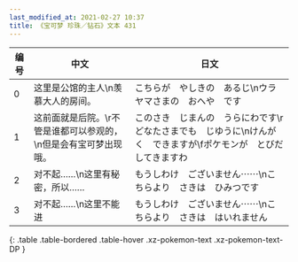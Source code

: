 ```yaml
---
last_modified_at: 2021-02-27 10:37
title: 《宝可梦 珍珠／钻石》文本 431
---
```

| 编号 | 中文 | 日文 |
| ---- | ---- | ---- |
| 0 | 这里是公馆的主人\n羡慕大人的房间。 | こちらが　やしきの　あるじ\nウラヤマさまの　おへや　です |
| 1 | 这前面就是后院。\r不管是谁都可以参观的，\n但是会有宝可梦出现哦。 | このさき　じまんの　うらにわです\rどなたさまでも　じゆうに\nけんがく　できますが\fポケモンが　とびだしてきますわ |
| 2 | 对不起……\n这里有秘密，所以…… | もうしわけ　ございません⋯⋯\nこちらより　さきは　ひみつです |
| 3 | 对不起……\n这里不能进 | もうしわけ　ございません⋯⋯\nこちらより　さきは　はいれません |
{: .table .table-bordered .table-hover .xz-pokemon-text .xz-pokemon-text-DP }